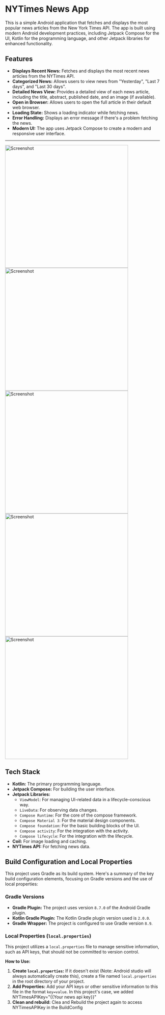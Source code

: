 # NYTimes News App

This is a simple Android application that fetches and displays the most popular news articles from the New York Times API. The app is built using modern Android development practices, including Jetpack Compose for the UI, Kotlin for the programming language, and other Jetpack libraries for enhanced functionality.

## Features

*   **Displays Recent News:** Fetches and displays the most recent news articles from the NYTimes API.
*   **Categorized News:** Allows users to view news from "Yesterday", "Last 7 days", and "Last 30 days".
*   **Detailed News View:** Provides a detailed view of each news article, including the title, abstract, published date, and an image (if available).
*   **Open in Browser:** Allows users to open the full article in their default web browser.
*   **Loading State:** Shows a loading indicator while fetching news.
*   **Error Handling:** Displays an error message if there's a problem fetching the news.
* **Modern UI:** The app uses Jetpack Compose to create a modern and responsive user interface.

-------

<img src="https://github.com/user-attachments/assets/677614b9-0b78-44c6-9fdd-3ab56ae9dcd6" height="400" alt="Screenshot"/>
<img src="https://github.com/user-attachments/assets/54f8d48e-b2e1-4c47-9763-4c7cea249642" height="400" alt="Screenshot"/>
<img src="https://github.com/user-attachments/assets/e1f8f03e-bfc5-438a-be53-e4a292c30167" height="400" alt="Screenshot"/>
<img src="https://github.com/user-attachments/assets/782d26af-01d7-4a37-8c49-0a24189f2fb3" height="400" alt="Screenshot"/>
<img src="https://github.com/user-attachments/assets/dcd38a4e-9371-4c72-8730-9005059cbecb" height="400" alt="Screenshot"/>

## Tech Stack

*   **Kotlin:** The primary programming language.
*   **Jetpack Compose:** For building the user interface.
*   **Jetpack Libraries:**
    * `ViewModel`: For managing UI-related data in a lifecycle-conscious way.
    * `LiveData`: For observing data changes.
    * `Compose Runtime`: For the core of the compose framework.
    * `Compose Material 3`: For the material design components.
    * `Compose foundation`: For the basic building blocks of the UI.
    * `Compose activity`: For the integration with the activity.
    * `Compose lifecycle`: For the integration with the lifecycle.
*   **Coil:** For image loading and caching.
*   **NYTimes API:** For fetching news data.

## Build Configuration and Local Properties

This project uses Gradle as its build system. Here's a summary of the key build configuration elements, focusing on Gradle versions and the use of local properties:

### Gradle Versions

*   **Gradle Plugin:** The project uses version `8.7.0` of the Android Gradle plugin.
*   **Kotlin Gradle Plugin:** The Kotlin Gradle plugin version used is `2.0.0`.
*   **Gradle Wrapper:** The project is configured to use Gradle version `8.9`.

### Local Properties (`local.properties`)

This project utilizes a `local.properties` file to manage sensitive information, such as API keys, that should not be committed to version control.

**How to Use:**

1.  **Create `local.properties`:** If it doesn't exist (Note: Android studio will always automatically create this), create a file named `local.properties` in the root directory of your project.
2.  **Add Properties:** Add your API keys or other sensitive information to this file in the format `key=value`. In this project's case, we added NYTimesAPIKey="{{Your news api key}}"
3.  **Clean and rebuild:** Clea and Rebuild the project again to access NYTimesAPIKey in the BuildConfig
